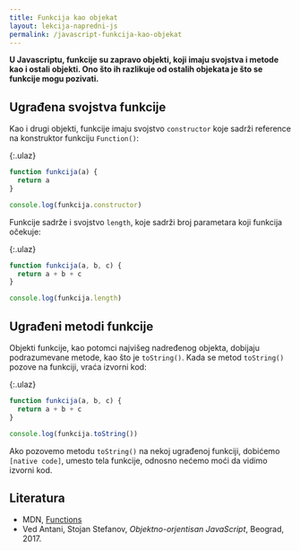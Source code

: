 ```yaml
---
title: Funkcija kao objekat
layout: lekcija-napredni-js
permalink: /javascript-funkcija-kao-objekat
---
```


**U Javascriptu, funkcije su zapravo objekti, koji imaju svojstva i metode kao i ostali objekti. Ono što ih razlikuje od ostalih objekata je što se funkcije mogu pozivati.**

## Ugrađena svojstva funkcije

Kao i drugi objekti, funkcije imaju svojstvo `constructor` koje sadrži reference na konstruktor funkciju `Function()`:

{:.ulaz}
```js
function funkcija(a) {
  return a
}

console.log(funkcija.constructor)
```

Funkcije sadrže i svojstvo `length`, koje sadrži broj parametara koji funkcija očekuje:

{:.ulaz}
```js
function funkcija(a, b, c) {
  return a + b + c
}

console.log(funkcija.length)
```

## Ugrađeni metodi funkcije

Objekti funkcije, kao potomci najvišeg nadređenog objekta, dobijaju podrazumevane metode, kao što je `toString()`. Kada se metod `toString()` pozove na funkciji, vraća izvorni kod:

{:.ulaz}
```js
function funkcija(a, b, c) {
  return a + b + c
}

console.log(funkcija.toString())
```

Ako pozovemo metodu `toString()` na nekoj ugrađenoj funkciji, dobićemo `[native code]`, umesto tela funkcije, odnosno nećemo moći da vidimo izvorni kod.

## Literatura

- MDN, [Functions](https://developer.mozilla.org/en-US/docs/Web/JavaScript/Reference/Functions)
- Ved Antani, Stojan Stefanov, *Objektno-orjentisan JavaScript*, Beograd, 2017.
